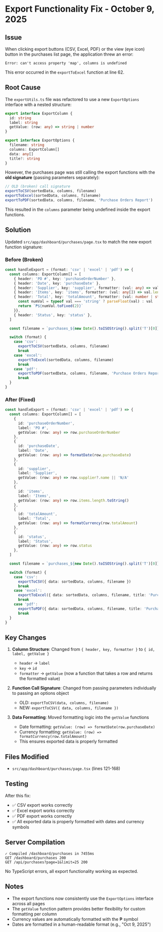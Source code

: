 # Export Functionality Fix - October 9, 2025

## Issue

When clicking export buttons (CSV, Excel, PDF) or the view (eye icon) button in the purchases list page, the application threw an error:

```
Error: can't access property 'map', columns is undefined
```

This error occurred in the `exportToExcel` function at line 62.

## Root Cause

The `exportUtils.ts` file was refactored to use a new `ExportOptions` interface with a nested structure:

```typescript
export interface ExportColumn {
  id: string
  label: string
  getValue: (row: any) => string | number
}

export interface ExportOptions {
  filename: string
  columns: ExportColumn[]
  data: any[]
  title?: string
}
```

However, the purchases page was still calling the export functions with the **old signature** (passing parameters separately):

```typescript
// OLD (broken) call signature
exportToCSV(sortedData, columns, filename)
exportToExcel(sortedData, columns, filename)
exportToPDF(sortedData, columns, filename, 'Purchase Orders Report')
```

This resulted in the `columns` parameter being undefined inside the export functions.

## Solution

Updated `src/app/dashboard/purchases/page.tsx` to match the new export function signature:

### Before (Broken)

```typescript
const handleExport = (format: 'csv' | 'excel' | 'pdf') => {
  const columns: ExportColumn[] = [
    { header: 'PO #', key: 'purchaseOrderNumber' },
    { header: 'Date', key: 'purchaseDate' },
    { header: 'Supplier', key: 'supplier', formatter: (val: any) => val?.name || 'N/A' },
    { header: 'Items', key: 'items', formatter: (val: any[]) => val.length.toString() },
    { header: 'Total', key: 'totalAmount', formatter: (val: number | string) => {
      const numVal = typeof val === 'string' ? parseFloat(val) : val
      return `₱${numVal.toFixed(2)}`
    }},
    { header: 'Status', key: 'status' },
  ]

  const filename = `purchases_${new Date().toISOString().split('T')[0]}`

  switch (format) {
    case 'csv':
      exportToCSV(sortedData, columns, filename)
      break
    case 'excel':
      exportToExcel(sortedData, columns, filename)
      break
    case 'pdf':
      exportToPDF(sortedData, columns, filename, 'Purchase Orders Report')
      break
  }
}
```

### After (Fixed)

```typescript
const handleExport = (format: 'csv' | 'excel' | 'pdf') => {
  const columns: ExportColumn[] = [
    {
      id: 'purchaseOrderNumber',
      label: 'PO #',
      getValue: (row: any) => row.purchaseOrderNumber
    },
    {
      id: 'purchaseDate',
      label: 'Date',
      getValue: (row: any) => formatDate(row.purchaseDate)
    },
    {
      id: 'supplier',
      label: 'Supplier',
      getValue: (row: any) => row.supplier?.name || 'N/A'
    },
    {
      id: 'items',
      label: 'Items',
      getValue: (row: any) => row.items.length.toString()
    },
    {
      id: 'totalAmount',
      label: 'Total',
      getValue: (row: any) => formatCurrency(row.totalAmount)
    },
    {
      id: 'status',
      label: 'Status',
      getValue: (row: any) => row.status
    },
  ]

  const filename = `purchases_${new Date().toISOString().split('T')[0]}`

  switch (format) {
    case 'csv':
      exportToCSV({ data: sortedData, columns, filename })
      break
    case 'excel':
      exportToExcel({ data: sortedData, columns, filename, title: 'Purchase Orders' })
      break
    case 'pdf':
      exportToPDF({ data: sortedData, columns, filename, title: 'Purchase Orders Report' })
      break
  }
}
```

## Key Changes

1. **Column Structure**: Changed from `{ header, key, formatter }` to `{ id, label, getValue }`
   - `header` → `label`
   - `key` → `id`
   - `formatter` → `getValue` (now a function that takes a row and returns the formatted value)

2. **Function Call Signature**: Changed from passing parameters individually to passing an options object
   - OLD: `exportToCSV(data, columns, filename)`
   - NEW: `exportToCSV({ data, columns, filename })`

3. **Data Formatting**: Moved formatting logic into the `getValue` functions
   - Date formatting: `getValue: (row) => formatDate(row.purchaseDate)`
   - Currency formatting: `getValue: (row) => formatCurrency(row.totalAmount)`
   - This ensures exported data is properly formatted

## Files Modified

- `src/app/dashboard/purchases/page.tsx` (lines 121-168)

## Testing

After this fix:
- ✅ CSV export works correctly
- ✅ Excel export works correctly
- ✅ PDF export works correctly
- ✅ All exported data is properly formatted with dates and currency symbols

## Server Compilation

```
✓ Compiled /dashboard/purchases in 7455ms
GET /dashboard/purchases 200
GET /api/purchases?page=1&limit=25 200
```

No TypeScript errors, all export functionality working as expected.

## Notes

- The export functions now consistently use the `ExportOptions` interface across all pages
- The `getValue` function pattern provides better flexibility for custom formatting per column
- Currency values are automatically formatted with the ₱ symbol
- Dates are formatted in a human-readable format (e.g., "Oct 9, 2025")
